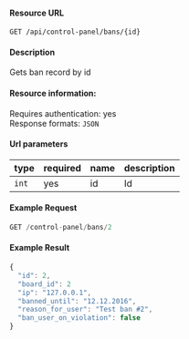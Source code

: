 #### Resource URL
`GET /api/control-panel/bans/{id}`

#### Description
  Gets ban record by id

#### Resource information:
  Requires authentication: yes    
  Response formats: `JSON`

#### Url parameters
| type     | required | name                              | description
|----------|----------|-----------------------------------|-------------
| `int`    | yes      | id                                | Id


#### Example Request
```javascript
GET /control-panel/bans/2
```

#### Example Result
```javascript
{
  "id": 2,
  "board_id": 2
  "ip": "127.0.0.1",
  "banned_until": "12.12.2016",
  "reason_for_user": "Test ban #2",
  "ban_user_on_violation": false
}
```